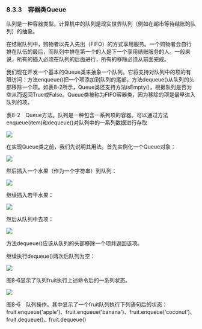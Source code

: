    

### 8.3.3　容器类Queue

队列是一种容器类型。计算机中的队列是现实世界队列（例如在超市等待结账的队列）的抽象。

在结账队列中，购物者以先入先出（FIFO）的方式享用服务。一个购物者会自行排在队伍的最后，而队列中排在第一个的人是下一个享用结账服务的人。一般来说，所有的插入必须在队列的后面进行，所有的移除必须从前面完成。

我们现在开发一个基本的Queue类来抽象一个队列。它将支持对队列中的项的有限访问：方法enqueue()把一个项添加到队列的尾部，方法dequeue()从队列的头部移除一个项。如表8-2所示，Queue类还支持方法isEmpty()，根据队列是否为空从而返回True或False。Queue类被称为FIFO容器类，因为移除的项是最早进入队列的项。

表8-2　Queue方法。队列是一种包含一系列项的容器。可以通过方法enqueue(item)和dequeue()对队列中的一系列数据进行存取

![](0-Assets/Epubook/程序员编程语言经典合集（计算机科学丛书5册套装），javapython编程语言含经典教材龙书《编译原理》%20(Bruce%20Eckel%20%20Alfred%20V.%20Aho%20%20Monica%20S.%20Lam%20etc.)%20(Z-Library)/images/image08847.jpeg)

在实现Queue类之前，我们先说明其用法。首先实例化一个Queue对象：

![](0-Assets/Epubook/程序员编程语言经典合集（计算机科学丛书5册套装），javapython编程语言含经典教材龙书《编译原理》%20(Bruce%20Eckel%20%20Alfred%20V.%20Aho%20%20Monica%20S.%20Lam%20etc.)%20(Z-Library)/images/image08848.jpeg)

然后插入一个水果（作为一个字符串）到队列：

![](0-Assets/Epubook/程序员编程语言经典合集（计算机科学丛书5册套装），javapython编程语言含经典教材龙书《编译原理》%20(Bruce%20Eckel%20%20Alfred%20V.%20Aho%20%20Monica%20S.%20Lam%20etc.)%20(Z-Library)/images/image08849.jpeg)

继续插入若干水果：

![](0-Assets/Epubook/程序员编程语言经典合集（计算机科学丛书5册套装），javapython编程语言含经典教材龙书《编译原理》%20(Bruce%20Eckel%20%20Alfred%20V.%20Aho%20%20Monica%20S.%20Lam%20etc.)%20(Z-Library)/images/image08850.jpeg)

然后从队列中去项：

![](0-Assets/Epubook/程序员编程语言经典合集（计算机科学丛书5册套装），javapython编程语言含经典教材龙书《编译原理》%20(Bruce%20Eckel%20%20Alfred%20V.%20Aho%20%20Monica%20S.%20Lam%20etc.)%20(Z-Library)/images/image08851.jpeg)

方法dequeue()应该从队列的头部移除一个项并返回该项。

继续执行dequeue()两次后队列为空：

![](0-Assets/Epubook/程序员编程语言经典合集（计算机科学丛书5册套装），javapython编程语言含经典教材龙书《编译原理》%20(Bruce%20Eckel%20%20Alfred%20V.%20Aho%20%20Monica%20S.%20Lam%20etc.)%20(Z-Library)/images/image08852.jpeg)

图8-6显示了队列fruit执行上述命令后的一系列状态。

![](0-Assets/Epubook/程序员编程语言经典合集（计算机科学丛书5册套装），javapython编程语言含经典教材龙书《编译原理》%20(Bruce%20Eckel%20%20Alfred%20V.%20Aho%20%20Monica%20S.%20Lam%20etc.)%20(Z-Library)/images/image08853.jpeg)

图8-6　队列操作。其中显示了一个fruit队列执行下列语句后的状态：fruit.enqueue('apple')、fruit.enqueue('banana')、fruit.enqueue('coconut')、fruit.dequeue()、fruit.dequeue()